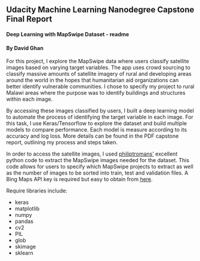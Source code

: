 
## Udacity Machine Learning Nanodegree Capstone Final Report
#### Deep Learning with MapSwipe Dataset - readme
#### By David Ghan

For this project, I explore the MapSwipe data where users classify satellite images based on varying target variables. The app uses crowd sourcing to classify massive amounts of satellite imagery of rural and developing areas around the world in the hopes that humanitarian aid organizations can better identify vulnerable communities. I chose to specify my project to rural Malawi areas where the purpose was to identify buildings and structures within each image. 

By accessing these images classified by users, I built a deep learning model to automate the process of identifying the target variable in each image. For this task, I use Keras/Tensorflow to explore the dataset and build multiple models to compare performance. Each model is measure according to its accuracy and log loss. More details can be found in the PDF capstone report, outlining my process and steps taken.

In order to access the satellite images, I used [philiptromans'](https://github.com/philiptromans/mapswipe-ml) excellent python code to extract the MapSwipe images needed for the dataset. This code allows for users to specify which MapSwipe projects to extract as well as the number of images to be sorted into train, test and validation files. A Bing Maps API key is required but easy to obtain from [here](https://msdn.microsoft.com/en-us/library/ff428642.aspx). 

Require libraries include:
* keras
* matplotlib
* numpy
* pandas
* cv2
* PIL
* glob
* skimage
* sklearn





```python

```
